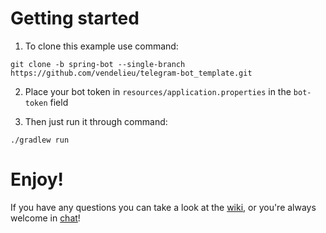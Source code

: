 # Getting started

1. To clone this example use command:

```
git clone -b spring-bot --single-branch https://github.com/vendelieu/telegram-bot_template.git
```

2. Place your bot token in `resources/application.properties` in the `bot-token` field

3. Then just run it through command:

```
./gradlew run
```

# Enjoy!

If you have any questions you can take a look at the [wiki](https://github.com/vendelieu/telegram-bot/wiki), or you're
always welcome in [chat](https://t.me/vennyTgBot)!
